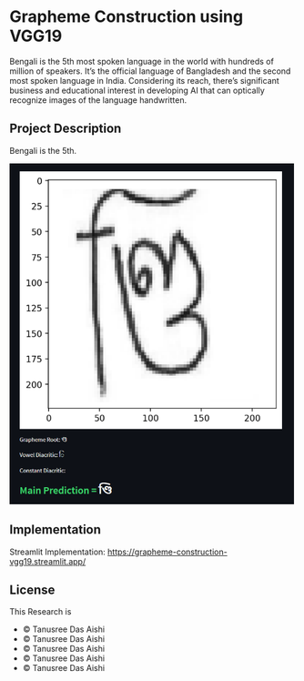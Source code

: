 # Grapheme Construction using VGG19

Bengali is the 5th most spoken language in the world with hundreds of million of speakers. It’s the official language of Bangladesh and the second most spoken language in India. Considering its reach, there’s significant business and educational interest in developing AI that can optically recognize images of the language handwritten.

## Project Description
Bengali is the 5th.

<img src="https://github.com/samanjoy2/vgg19_grapheme_construction/blob/main/Capture.PNG?raw=true" width="500"/>

## Implementation

Streamlit Implementation: https://grapheme-construction-vgg19.streamlit.app/

## License

This Research is
- © Tanusree Das Aishi
- © Tanusree Das Aishi
- © Tanusree Das Aishi
- © Tanusree Das Aishi
- © Tanusree Das Aishi
